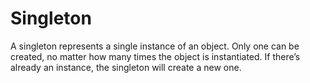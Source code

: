 # Singleton
A singleton represents a single instance of an object. Only one can be created, no matter how many times the object is instantiated. If there’s already an instance, the singleton will create a new one.